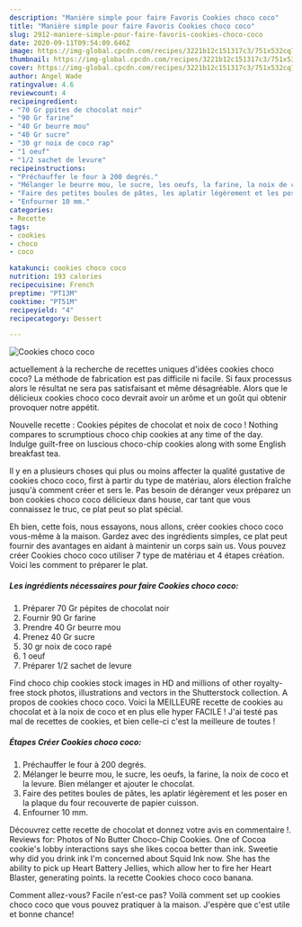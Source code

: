 ```yaml
---
description: "Manière simple pour faire Favoris Cookies choco coco"
title: "Manière simple pour faire Favoris Cookies choco coco"
slug: 2912-maniere-simple-pour-faire-favoris-cookies-choco-coco
date: 2020-09-11T09:54:09.646Z
image: https://img-global.cpcdn.com/recipes/3221b12c151317c3/751x532cq70/cookies-choco-coco-photo-principale-de-la-recette.jpg
thumbnail: https://img-global.cpcdn.com/recipes/3221b12c151317c3/751x532cq70/cookies-choco-coco-photo-principale-de-la-recette.jpg
cover: https://img-global.cpcdn.com/recipes/3221b12c151317c3/751x532cq70/cookies-choco-coco-photo-principale-de-la-recette.jpg
author: Angel Wade
ratingvalue: 4.6
reviewcount: 4
recipeingredient:
- "70 Gr ppites de chocolat noir"
- "90 Gr farine"
- "40 Gr beurre mou"
- "40 Gr sucre"
- "30 gr noix de coco rap"
- "1 oeuf"
- "1/2 sachet de levure"
recipeinstructions:
- "Préchauffer le four à 200 degrés."
- "Mélanger le beurre mou, le sucre, les oeufs, la farine, la noix de coco et la levure. Bien mélanger et ajouter le chocolat."
- "Faire des petites boules de pâtes, les aplatir légèrement et les poser en la plaque du four recouverte de papier cuisson."
- "Enfourner 10 mm."
categories:
- Recette
tags:
- cookies
- choco
- coco

katakunci: cookies choco coco 
nutrition: 193 calories
recipecuisine: French
preptime: "PT13M"
cooktime: "PT51M"
recipeyield: "4"
recipecategory: Dessert

---
```



![Cookies choco coco](https://img-global.cpcdn.com/recipes/3221b12c151317c3/751x532cq70/cookies-choco-coco-photo-principale-de-la-recette.jpg)

actuellement à la recherche de recettes uniques d'idées cookies choco coco? La méthode de fabrication est pas difficile ni facile. Si faux processus alors le résultat ne sera pas satisfaisant et même désagréable. Alors que le délicieux cookies choco coco devrait avoir un arôme et un goût qui obtenir provoquer notre appétit.

Nouvelle recette : Cookies pépites de chocolat et noix de coco ! Nothing compares to scrumptious choco chip cookies at any time of the day. Indulge guilt-free on luscious choco-chip cookies along with some English breakfast tea.

Il y en a plusieurs choses qui plus ou moins affecter la qualité gustative de cookies choco coco, first à partir du type de matériau, alors élection fraîche jusqu'à comment créer et sers le. Pas besoin de déranger veux préparez un bon cookies choco coco délicieux dans house, car tant que vous connaissez le truc, ce plat peut so plat spécial.


Eh bien, cette fois, nous essayons, nous allons, créer cookies choco coco vous-même à la maison. Gardez avec des ingrédients simples, ce plat peut fournir des avantages en aidant à maintenir un corps sain us. Vous pouvez créer Cookies choco coco utiliser 7 type de matériau et 4 étapes création. Voici les comment to préparer le plat.

<!--inarticleads1-->

##### Les ingrédients nécessaires pour faire Cookies choco coco:

1. Préparer 70 Gr pépites de chocolat noir
1. Fournir 90 Gr farine
1. Prendre 40 Gr beurre mou
1. Prenez 40 Gr sucre
1.  30 gr noix de coco rapé
1.  1 oeuf
1. Préparer 1/2 sachet de levure


Find choco chip cookies stock images in HD and millions of other royalty-free stock photos, illustrations and vectors in the Shutterstock collection. A propos de cookies choco coco. Voici la MEILLEURE recette de cookies au chocolat et à la noix de coco et en plus elle hyper FACILE ! J&#39;ai testé pas mal de recettes de cookies, et bien celle-ci c&#39;est la meilleure de toutes ! 

<!--inarticleads2-->

##### Étapes Créer Cookies choco coco:

1. Préchauffer le four à 200 degrés.
1. Mélanger le beurre mou, le sucre, les oeufs, la farine, la noix de coco et la levure. Bien mélanger et ajouter le chocolat.
1. Faire des petites boules de pâtes, les aplatir légèrement et les poser en la plaque du four recouverte de papier cuisson.
1. Enfourner 10 mm.


Découvrez cette recette de chocolat et donnez votre avis en commentaire !. Reviews for: Photos of No Butter Choco-Chip Cookies. One of Cocoa cookie&#39;s lobby interactions says she likes cocoa better than ink. Sweetie why did you drink ink I&#39;m concerned about Squid Ink now. She has the ability to pick up Heart Battery Jellies, which allow her to fire her Heart Blaster, generating points. la recette Cookies choco coco banana. 


Comment allez-vous? Facile n'est-ce pas? Voilà comment set up cookies choco coco que vous pouvez pratiquer à la maison. J'espère que c'est utile et bonne chance!
